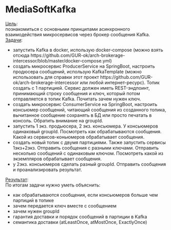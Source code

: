 # MediaSoftKafka
<ins>Цель</ins>:<br> 
познакомиться с основными принципами асинхронного взаимодействия микросервисов через брокер сообщения Kafka.<br> 
<ins>Задачи</ins>:
<ul>
    <li>запустить Kafka в docker, использую docker-compose (можно взять отсюда https://github.com/GUR-ok/arch-brokerage-intercessor/blob/master/docker-compose.yml)</li>
    <li>создать микросервис ProducerService на SpringBoot, настроить продюсера сообщений, использую KafkaTemplate (можно использовать для справки этот проект https://github.com/GUR-ok/arch-brokerage-intercessor или любой интернет-ресурс). Топик создать с 1 партицией. Сервис должен иметь REST-эндпоинт, принимающий строку сообщения и ключ, который потом отправляется в топик Kafka. Почитать зачем нужен ключ.</li>
    <li>создать микросервис ConsumerService на SpringBoot, настроить консьюмер сообщений, читающий сообщения из созданного топика, вычитанное сообщение сохранять в БД или просто печатать в консоль. Обратить внимание на groupId.</li>
    <li>запустить 1 экз. продьюсера, 2 экз. консьюмера. У консьюмеров одинаковый groupId. Посмотреть как обрабатываются сообщения. Какой из сервисов-коньюмеров обрабатывает сообщения.</li>
    <li>создать новый топик с двумя партициями. Также запустить сервисы 1экз+2экз. Отправить сообщения с разными ключами. Отправить несколько сообщений с одинаковым ключом. Посмотреть какой из экземпляров обрабатывает сообщения.</li>
    <li>у 2экз. консьюмеров сделать разный groupId. Отправить сообщения и проанализировать результат.</li>
</ul>
<ins>Результат</ins>:<br> 
По итогам задачи нужно уметь объяснить:
<ul>
    <li>как обрабатываются сообщения, если консьюмеров больше чем партиций в топике</li>
    <li>зачем передается ключ вместе с сообщением</li>
    <li>зачем нужен groupId</li>
    <li>гарантия доставки и порядок сообщений в партиции в Kafka</li>
    <li>семантика доставки (atLeastOnce, atMostOnce, ExactlyOnce)</li>
</ul>
